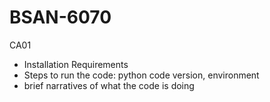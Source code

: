 # BSAN-6070
CA01
- Installation Requirements
- Steps to run the code: python code version, environment
- brief narratives of what the code is doing 
